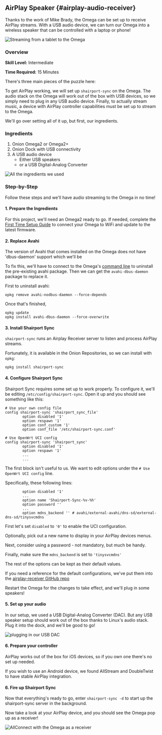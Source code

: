 ## AirPlay Speaker {#airplay-audio-receiver}

<!-- // brief intro to the project  -->
<!-- // include a photo of the final result -->

Thanks to the work of Mike Brady, the Omega can be set up to receive AirPlay streams. With a USB audio device, we can turn our Omega into a wireless speaker that can be controlled with a laptop or phone!

![Streaming from a tablet to the Omega](./img/airplay-receiver-example.jpg)

### Overview

**Skill Level:** Intermediate

**Time Required:** 15 Minutes

<!-- // go into some detail here about how we're going to be implementing the project -->
<!-- //	eg. which programming language we'll be using, APIs -->
<!-- //	include links to any api or module references -->

There's three main pieces of the puzzle here:

To get AirPlay working, we will set up `shairport-sync` on the Omega. The audio stack on the Omega will work out of the box with USB devices, so we simply need to plug in any USB audio device. Finally, to actually stream music, a device with AirPlay controller capabilities must be set up to stream to the Omega.

We'll go over setting all of it up, but first, our ingredients.

### Ingredients

<!-- // a numbered list of all physical items used to make this project -->
<!-- //	all items should be linked to a place online where they can be bought -->
<!-- //	the Onion items should be linked to their corresponding Onion store page -->

1. Onion Omega2 or Omega2+
1. Onion Dock with USB connectivity
1. A USB audio device
    * Either USB speakers
    * or a USB Digital-Analog Converter

![All the ingredients we used](./img/airplay-receiver-ingredients.jpg)

### Step-by-Step

Follow these steps and we'll have audio streaming to the Omega in no time!

#### 1. Prepare the Ingredients

<!-- // brief description of the step activity -->
<!-- //	include photos -->
For this project, we'll need an Omega2 ready to go. If needed, complete the [First Time Setup Guide](https://docs.onion.io/omega2-docs/first-time-setup.html) to connect your Omega to WiFi and update to the latest firmware.


#### 2. Replace Avahi

The version of Avahi that comes installed on the Omega does not have 'dbus-daemon' support which we'll be

To fix this, we'll have to connect to the Omega's [command line](https://docs.onion.io/omega2-docs/connecting-to-the-omega-terminal.html#connecting-to-the-omega-terminal) to uninstall the pre-existing avahi package. Then we can get the `avahi-dbus-daemon` package to replace it.

First to uninstall avahi:
```
opkg remove avahi-nodbus-daemon --force-depends
```

Once that's finished,

```
opkg update
opkg install avahi-dbus-daemon --force-overwrite
```

#### 3. Install Shairport Sync

`shairport-sync` runs an Airplay Receiver server to listen and process AirPlay streams.

Fortunately, it is available in the Onion Repositories, so we can install with `opkg`:

```
opkg install shairport-sync
```

#### 4. Configure Shairport Sync

Shairport Sync requires some set up to work properly. To configure it, we'll be editing `/etc/config/shairport-sync`. Open it up and you should see something like this:

```
# Use your own config file
config shairport-sync 'shairport_sync_file'
        option disabled '1'
        option respawn '1'
        option conf_custom '1'
        option conf_file '/etc/shairport-sync.conf'

# Use OpenWrt UCI config
config shairport-sync 'shairport_sync'
        option disabled '1'
        option respawn '1'
        ...
        ...
```

The first block isn't useful to us. We want to edit options under the `# Use OpenWrt UCI config` line.

Specifically, these following lines:

```
        option disabled '1'
        ...
        option name 'Shairport-Sync-%v-%h'
        option password ''
        ...
        option mdns_backend '' # avahi/external-avahi/dns-sd/external-dns-sd/tinysvcmdns
```

First let's set `disabled` to `'0'` to enable the UCI configuration.

Optionally, pick out a new name to display in your AirPlay devices menus.

Next, consider using a password - not mandatory, but much be handy.

Finally, make sure the `mdns_backend` is set to `'tinysvcmdns'`

The rest of the options can be kept as their default values.

If you need a reference for the default configurations, we've put them into the [airplay-receiver GitHub repo]()

Restart the Omega for the changes to take effect, and we'll plug in some speakers!

#### 5. Set up your audio

In our setup, we used a USB Digital-Analog Converter (DAC). But any USB speaker setup should work out of the box thanks to Linux's audio stack. Plug it into the dock, and we'll be good to go!

<!-- // DONE: image of dock plug -->
![plugging in our USB DAC](./img/airplay-receiver-usb-insert.jpg)

#### 6. Prepare your controller

AirPlay works out of the box for iOS devices, so if you own one there's no set up needed.

If you wish to use an Android device, we found AllStream and DoubleTwist to have stable AirPlay integration.


#### 6. Fire up Shairport Sync

Now that everything's ready to go, enter `shairport-sync -d` to start up the shairport-sync server in the background.

Now take a look at your AirPlay device, and you should see the Omega pop up as a receiver!

<!-- // DONE: screenshot of shairport working on android -->
![AllConnect with the Omega as a receiver](./img/airplay-receiver-android-app.png)


<!-- ### Code Highlight -->

<!-- // one or two paragraphs (max) about something cool we did in the code -->
<!-- //	just give a brief description/overview and provide links to where they can learn more (Onion Docs, online resources, etc) -->
